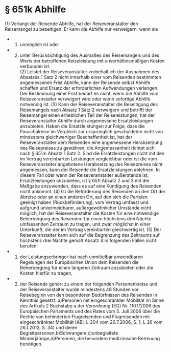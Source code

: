 # § 651k Abhilfe
(1) Verlangt der Reisende Abhilfe, hat der Reiseveranstalter den Reisemangel zu beseitigen. Er kann die Abhilfe nur verweigern, wenn sie
* 1. unmöglich ist oder
* 2. unter Berücksichtigung des Ausmaßes des Reisemangels und des Werts der betroffenen Reiseleistung mit unverhältnismäßigen Kosten verbunden ist.  
(2) Leistet der Reiseveranstalter vorbehaltlich der Ausnahmen des Absatzes 1 Satz 2 nicht innerhalb einer vom Reisenden bestimmten angemessenen Frist Abhilfe, kann der Reisende selbst Abhilfe schaffen und Ersatz der erforderlichen Aufwendungen verlangen. Der Bestimmung einer Frist bedarf es nicht, wenn die Abhilfe vom Reiseveranstalter verweigert wird oder wenn sofortige Abhilfe notwendig ist.
(3) Kann der Reiseveranstalter die Beseitigung des Reisemangels nach Absatz 1 Satz 2 verweigern und betrifft der Reisemangel einen erheblichen Teil der Reiseleistungen, hat der Reiseveranstalter Abhilfe durch angemessene Ersatzleistungen anzubieten. Haben die Ersatzleistungen zur Folge, dass die Pauschalreise im Vergleich zur ursprünglich geschuldeten nicht von mindestens gleichwertiger Beschaffenheit ist, hat der Reiseveranstalter dem Reisenden eine angemessene Herabsetzung des Reisepreises zu gewähren; die Angemessenheit richtet sich nach § 651m Absatz 1 Satz 2. Sind die Ersatzleistungen nicht mit den im Vertrag vereinbarten Leistungen vergleichbar oder ist die vom Reiseveranstalter angebotene Herabsetzung des Reisepreises nicht angemessen, kann der Reisende die Ersatzleistungen ablehnen. In diesem Fall oder wenn der Reiseveranstalter außerstande ist, Ersatzleistungen anzubieten, ist § 651l Absatz 2 und 3 mit der Maßgabe anzuwenden, dass es auf eine Kündigung des Reisenden nicht ankommt.
(4) Ist die Beförderung des Reisenden an den Ort der Abreise oder an einen anderen Ort, auf den sich die Parteien geeinigt haben (Rückbeförderung), vom Vertrag umfasst und aufgrund unvermeidbarer, außergewöhnlicher Umstände nicht möglich, hat der Reiseveranstalter die Kosten für eine notwendige Beherbergung des Reisenden für einen höchstens drei Nächte umfassenden Zeitraum zu tragen, und zwar möglichst in einer Unterkunft, die der im Vertrag vereinbarten gleichwertig ist.
(5) Der Reiseveranstalter kann sich auf die Begrenzung des Zeitraums auf höchstens drei Nächte gemäß Absatz 4 in folgenden Fällen nicht berufen:
* 1. der Leistungserbringer hat nach unmittelbar anwendbaren Regelungen der Europäischen Union dem Reisenden die Beherbergung für einen längeren Zeitraum anzubieten oder die Kosten hierfür zu tragen,
* 2. der Reisende gehört zu einem der folgenden Personenkreise und der Reiseveranstalter wurde mindestens 48 Stunden vor Reisebeginn von den besonderen Bedürfnissen des Reisenden in Kenntnis gesetzt: a)Personen mit eingeschränkter Mobilität im Sinne des Artikels 2 Buchstabe a der Verordnung (EG) Nr. 1107/2006 des Europäischen Parlaments und des Rates vom 5. Juli 2006 über die Rechte von behinderten Flugreisenden und Flugreisenden mit eingeschränkter Mobilität (ABl. L 204 vom 26.7.2006, S. 1; L 26 vom 26.1.2013, S. 34) und deren Begleitpersonen,b)Schwangere,c)unbegleitete Minderjährige,d)Personen, die besondere medizinische Betreuung benötigen.